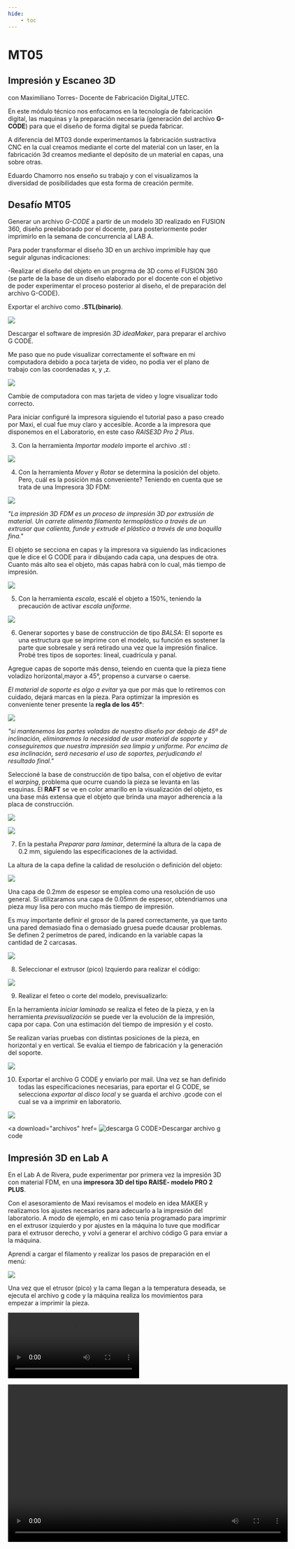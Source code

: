 ```yaml
---
hide:
    - toc
---
```


# MT05
## Impresión y Escaneo 3D
con Maximiliano Torres- Docente de Fabricación Digital_UTEC.

En este módulo técnico nos enfocamos en la tecnología de fabricación digital, las maquinas  y la preparación necesaria (generación del archivo **G-CODE**) para que el diseño de forma digital  se pueda fabricar. 

A diferencia del MT03 donde experimentamos la fabricación sustractiva CNC en la cual creamos mediante el corte del material con un laser, en la fabricación 3d  creamos mediante el depósito de un material en capas, una sobre otras.

 Eduardo Chamorro nos enseño su trabajo y con el visualizamos la diversidad de posibilidades que esta forma de creación permite. 

## Desafío MT05
Generar un archivo *G-CODE* a partir de un modelo 3D realizado en FUSION 360, diseño preelaborado por el docente, para posteriormente poder imprimirlo en la semana de concurrencia al LAB A.

Para poder transformar el diseño 3D en un archivo imprimible hay que seguir algunas indicaciones:

-Realizar el diseño del objeto en un progrma de 3D como el FUSION 360 (se parte de la base de un diseño elaborado por el docente con el objetivo de poder experimentar el proceso posterior al diseño, el de preparación del archivo G-CODE).

Exportar el archivo como **.STL(binario)**.

![](../images/MT05/1_2.JPG)

 Descargar el software de impresión *3D ideaMaker*, para preparar el archivo G CODE.

Me paso que no pude visualizar correctamente el software en mi computadora debido a poca tarjeta de video, no podia ver el plano de trabajo con las coordenadas x, y ,z.

![](../images/MT05/2a.JPG)

Cambie de computadora con mas tarjeta de video y logre visualizar todo correcto.

Para iniciar configuré la impresora siguiendo el tutorial paso a paso creado por Maxi, el cual fue muy claro y accesible. Acorde a la impresora que disponemos en el Laboratorio, en este caso *RAISE3D Pro 2 Plus*.

3) Con la herramienta *Importar  modelo* importe el archivo .stl :

![](../images/MT05/3.JPG)

4) Con la herramienta *Mover* y *Rotar* se determina la posición del objeto. Pero, cuál es la posición más conveniente? 
Teniendo en cuenta que se trata de una Impresora 3D FDM:

![](../images/MT05/impresora.JPG)

*"La impresión 3D FDM es un proceso de impresión 3D por extrusión de material. Un carrete alimenta filamento termoplástico a través de un extrusor que calienta, funde y extrude el plástico a través de una boquilla fina."*

El objeto se secciona en capas y la impresora va siguiendo las indicaciones que le dice el G CODE para ir dibujando cada capa, una despues de otra. Cuanto más alto sea el objeto, más capas habrá con lo cual, más tiempo de impresión.

![](../images/MT05/3a.JPG)

5) Con la herramienta *escala*, escalé el objeto a 150%, teniendo la precaución de activar *escala uniforme*. 

![](../images/MT05/4.JPG)

6) Generar soportes y base de construcción de tipo *BALSA*:
El soporte es una estructura que se imprime con el modelo, su función es sostener la parte que sobresale y será retirado una vez que la impresión finalice. 
Probé tres tipos de soportes: lineal, cuadrícula y panal. 

Agregue capas de soporte más denso, teiendo en cuenta que la pieza tiene voladizo horizontal,mayor a 45°, propenso a curvarse o caerse.

*El material de soporte es algo a evitar* ya que por más que lo retiremos con cuidado, dejará marcas en la pieza. Para optimizar la impresión es conveniente tener presente la **regla de los 45°**:

![](../images/MT05/regla45.JPG)

 *"si mantenemos las partes voladas de nuestro diseño por debajo de 45º de inclinación, eliminaremos la necesidad de usar material de soporte y conseguiremos que nuestra impresión sea limpia y uniforme. Por encima de esa inclinación, será necesario el uso de soportes, perjudicando el resultado final."*

Seleccioné la base de construcción de tipo balsa, con el objetivo de evitar el *warping*, problema que ocurre cuando la pieza se levanta en las esquinas. El **RAFT** se ve en color amarillo en la visualización del objeto, es una base más extensa que el objeto que brinda una mayor adherencia a la placa de construcción.

![](../images/MT05/6.JPG)

![](../images/MT05/6b.JPG)

7) En la pestaña *Preparar para laminar*, determiné la altura de la capa de 0.2 mm, siguiendo las especificaciones de la actividad.

La altura de la capa define la calidad de resolución o definición del objeto:

![](../images/MT05/capas.JPG)

Una capa de 0.2mm de espesor se emplea como una resolución de uso general.
Si utilizaramos una capa de 0.05mm de espesor, obtendriamos una pieza muy lisa pero con mucho más tiempo de impresión. 

Es muy importante definir el grosor de la pared correctamente, ya que tanto una pared demasiado fina o demasiado gruesa puede dcausar problemas. Se definen 2 perímetros de pared, indicando en la variable capas la cantidad de 2 carcasas.

![](../images/MT05/7.JPG)

8) Seleccionar el extrusor (pico) Izquierdo para realizar el código:

![](../images/MT05/8.JPG)

9) Realizar el feteo o corte del modelo, previsualizarlo:

En la herramienta *iniciar laminado* se realiza el feteo de la pieza, y  en la herramienta *previsualización* se puede ver la evolución de la impresión, capa por capa. Con una estimación del tiempo de impresión y el costo.

Se realizan varias pruebas con distintas posiciones de la pieza, en horizontal y en vertical. Se evalúa el tiempo de fabricación y la generación del soporte.

![](../images/MT05/varios.JPG)

10) Exportar el archivo G CODE y enviarlo por mail.
Una vez se han definido todas las especificaciones necesarias, para eportar el G CODE, se selecciona *exportar al disco local* y se guarda el archivo .gcode con el cual se va a imprimir en laboratorio. 

![](../images/MT05/10.JPG)

<a download="archivos" href=
![descarga G CODE](../archivos/Cecilia_Barran.gcode)>Descargar archivo g code</a>

## Impresión 3D en Lab A

En el Lab A de Rivera, pude experimentar por primera vez la impresión 3D con material FDM, en una **impresora 3D del tipo RAISE-  modelo PRO 2 PLUS**.

Con el asesoramiento de Maxi revisamos el modelo en idea MAKER y realizamos los ajustes necesarios para adecuarlo a la impresión del laboratorio. A modo de ejemplo, en mi caso tenia programado para imprimir en el extrusor izquierdo y por ajustes en la máquina lo tuve que modificar para el extrusor derecho, y volví a generar el archivo  código G para enviar a la máquina.

Aprendí a cargar el filamento y realizar los pasos de preparación en el menú:

![](../images/MT05/I2.JPG)

Una vez que el etrusor (pico) y la cama llegan a la temperatura deseada, se ejecuta el archivo g code y la máquina realiza los movimientos para empezar a imprimir la pieza.

![video](../tecnicos/3.mp4)

<video width="640" height="360" controls>
<video autoplay>
  <source src="3.mp4" type="video/mp4">
   <!-- Texto alternativo -->
</video>

<body>

<video src="3.mp4" width="250px" controls></video>

</body>
</html>